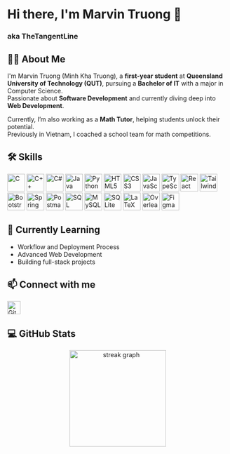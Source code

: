 # Hi there, I'm Marvin Truong 👋  
### aka TheTangentLine

## 👨‍🎓 About Me  
I'm Marvin Truong (Minh Kha Truong), a **first-year student** at **Queensland University of Technology (QUT)**, pursuing a **Bachelor of IT** with a major in Computer Science.  
Passionate about **Software Development** and currently diving deep into **Web Development**.

Currently, I’m also working as a **Math Tutor**, helping students unlock their potential.  
Previously in Vietnam, I coached a school team for math competitions.

## 🛠️ Skills  

<p align="left">
  <img src="https://img.shields.io/badge/-C-00599C?style=for-the-badge&logo=c&logoColor=white" alt="C" height="40" />
  <img src="https://img.shields.io/badge/-C++-00599C?style=for-the-badge&logo=c%2B%2B&logoColor=white" alt="C++" height="40" />
  <img src="https://img.shields.io/badge/-C%23-239120?style=for-the-badge&logo=c-sharp&logoColor=white" alt="C#" height="40" />
  <img src="https://img.shields.io/badge/-Java-007396?style=for-the-badge&logo=java&logoColor=white" alt="Java" height="40" />
  <img src="https://img.shields.io/badge/-Python-3776AB?style=for-the-badge&logo=python&logoColor=white" alt="Python" height="40" />
  <img src="https://img.shields.io/badge/-HTML5-E34F26?style=for-the-badge&logo=html5&logoColor=white" alt="HTML5" height="40" />
  <img src="https://img.shields.io/badge/-CSS3-1572B6?style=for-the-badge&logo=css3&logoColor=white" alt="CSS3" height="40" />
  <img src="https://img.shields.io/badge/-JavaScript-F7DF1E?style=for-the-badge&logo=javascript&logoColor=black" alt="JavaScript" height="40" />
  <img src="https://img.shields.io/badge/-TypeScript-3178C6?style=for-the-badge&logo=typescript&logoColor=white" alt="TypeScript" height="40" />
  <img src="https://img.shields.io/badge/-React-61DAFB?style=for-the-badge&logo=react&logoColor=black" alt="React" height="40" />
  <img src="https://img.shields.io/badge/-Tailwind_CSS-38B2AC?style=for-the-badge&logo=tailwind-css&logoColor=white" alt="Tailwind CSS" height="40" />
  <img src="https://img.shields.io/badge/-Bootstrap-7952B3?style=for-the-badge&logo=bootstrap&logoColor=white" alt="Bootstrap" height="40" />
  <img src="https://img.shields.io/badge/-Spring_Boot-6DB33F?style=for-the-badge&logo=springboot&logoColor=white" alt="Spring Boot" height="40" />
  <img src="https://img.shields.io/badge/-Postman-FF6C37?style=for-the-badge&logo=postman&logoColor=white" alt="Postman" height="40" />
  <img src="https://img.shields.io/badge/-SQL-4479A1?style=for-the-badge&logo=sql&logoColor=white" alt="SQL" height="40" />
  <img src="https://img.shields.io/badge/-MySQL-4479A1?style=for-the-badge&logo=mysql&logoColor=white" alt="MySQL" height="40" />
  <img src="https://img.shields.io/badge/-SQLite-003B57?style=for-the-badge&logo=sqlite&logoColor=white" alt="SQLite" height="40" />
  <img src="https://img.shields.io/badge/-LaTeX-008080?style=for-the-badge&logo=latex&logoColor=white" alt="LaTeX" height="40" />
  <img src="https://img.shields.io/badge/-Overleaf-1A1A1A?style=for-the-badge&logo=overleaf&logoColor=white" alt="Overleaf" height="40" />
  <img src="https://img.shields.io/badge/-Figma-F24E1E?style=for-the-badge&logo=figma&logoColor=white" alt="Figma" height="40" />
</p>

## 🚀 Currently Learning  
- Workflow and Deployment Process  
- Advanced Web Development 
- Building full-stack projects  

## 📫 Connect with me  
[<img src="https://img.shields.io/github/followers/TheTangentLine?label=Follow&style=social" alt="GitHub followers" height="30"/>](https://github.com/TheTangentLine)


## 💻 GitHub Stats  

<div align="center" style="display: flex; justify-content: center; gap: 20px; align-items: center;">
  <img
    src="https://streak-stats.demolab.com?user=TheTangentLine&locale=en&mode=daily&theme=dark&hide_border=false&border_radius=5&order=3"
    height="220"
    alt="streak graph"
  />
</div>



